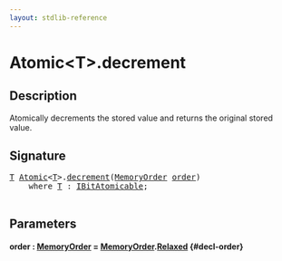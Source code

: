 ```yaml
---
layout: stdlib-reference
---
```


# Atomic\<T\>\.decrement

## Description

Atomically decrements the stored value and returns the original stored
value.




## Signature 

<pre>
<a href="/stdlib-reference/types/atomic-0/index#typeparam-T" class="code_type">T</a> <a href="/stdlib-reference/types/atomic-0/index" class="code_type">Atomic</a>&lt;<a href="/stdlib-reference/types/atomic-0/index#typeparam-T" class="code_type">T</a>&gt;.<a href="/stdlib-reference/types/atomic-0/decrement">decrement</a>(<a href="/stdlib-reference/types/memoryorder-06/index" class="code_type">MemoryOrder</a> <a href="/stdlib-reference/types/atomic-0/decrement#decl-order" class="code_param">order</a>)
    <span class='code_keyword'>where</span> <a href="/stdlib-reference/types/atomic-0/index#typeparam-T" class="code_type">T</a> : <a href="/stdlib-reference/interfaces/ibitatomicable-014/index" class="code_type">IBitAtomicable</a>;

</pre>

## Parameters

#### order  : [MemoryOrder](/stdlib-reference/types/memoryorder-06/index) = [MemoryOrder](/stdlib-reference/types/memoryorder-06/index)\.[Relaxed](/stdlib-reference/types/memoryorder-06/index#decl-Relaxed) {#decl-order}

